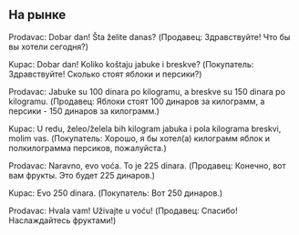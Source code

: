 ## На рынке

Prodavac: Dobar dan! Šta želite danas? (Продавец: Здравствуйте! Что бы вы хотели сегодня?)

Kupac: Dobar dan! Koliko koštaju jabuke i breskve? (Покупатель: Здравствуйте! Сколько стоят яблоки и персики?)

Prodavac: Jabuke su 100 dinara po kilogramu, a breskve su 150 dinara po kilogramu. (Продавец: Яблоки стоят 100 динаров за килограмм, а персики - 150 динаров за килограмм.)

Kupac: U redu, želeo/želela bih kilogram jabuka i pola kilograma breskvi, molim vas. (Покупатель: Хорошо, я бы хотел(а) килограмм яблок и полкилограмма персиков, пожалуйста.)

Prodavac: Naravno, evo voća. To je 225 dinara. (Продавец: Конечно, вот вам фрукты. Это будет 225 динаров.)

Kupac: Evo 250 dinara. (Покупатель: Вот 250 динаров.)

Prodavac: Hvala vam! Uživajte u voću! (Продавец: Спасибо! Наслаждайтесь фруктами!)
